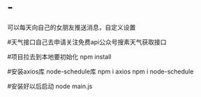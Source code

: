 # -
可以每天向自己的女朋友推送消息，自定义设置

#天气接口自己去申请关注免费api公众号搜素天气获取接口






#项目拉去到本地要初始化
npm install 



#安装axios库  node-schedule库
npm i axios 
npm i node-schedule


#安装好以后启动
node main.js

